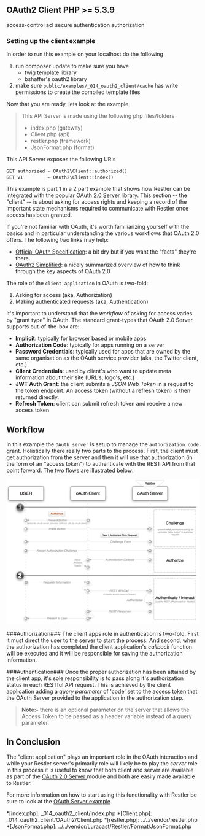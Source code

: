 OAuth2 Client <requires>PHP >= 5.3.9</requires>
-------------

 <tag>access-control</tag>
 <tag>acl</tag>
 <tag>secure</tag>
 <tag>authentication</tag>
 <tag>authorization</tag>


### Setting up the client example

In order to run this example on your localhost do the following

1. run composer update to make sure you have
    - twig template library
    - bshaffer's oauth2 library
2. make sure `public/examples/_014_oauth2_client/cache` has write permissions to create the compiled template files

Now that you are ready, lets look at the example

> This API Server is made using the following php files/folders
> 
> * index.php      (gateway)
> * Client.php      (api)
> * restler.php      (framework)
> * JsonFormat.php      (format)

This API Server exposes the following URIs

    GET authorized ⇠ OAuth2\Client::authorized()
    GET v1         ⇠ OAuth2\Client::index()


This example is part 1 in a 2 part example that shows how Restler can
be integrated with the popular [OAuth 2.0 Server ](http://bshaffer.github.io/oauth2-server-php-docs/)
library. This section -- the "client" -- is about asking for access rights and keeping a record of the
important state mechanisms required to communicate with Restler once access has been granted. 

If you're not familiar with OAuth, it's worth familiarizing yourself with the 
basics and in particular understanding the various workflows that OAuth 2.0 offers. 
The following two links may help:

- [Official OAuth Specification](http://tools.ietf.org/html/draft-ietf-oauth-v2): 
a bit dry but if you want the "facts" they're there.
- [OAuth2 Simplified](http://aaronparecki.com/articles/2012/07/29/1/oauth2-simplified): 
a nicely summarized overview of how to think through the key aspects of OAuth 2.0

The role of the `client application` in OAuth is two-fold:

1. Asking for access (aka, Authorization)
2. Making authenticated requests (aka, Authentication)

It's important to understand that the *workflow* of asking for access varies by "grant type" in OAuth.
The standard grant-types that OAuth 2.0 Server  supports out-of-the-box are:

- **Implicit**: typically for browser based or mobile apps
- **Authorization Code**: typically for apps running on a server
- **Password Credentials**: typically used for apps that are owned by the same organisation as the OAuth service provider (aka, the Twitter client, etc.)
- **Client Credentials**: used by client's who want to update meta information about their site (URL's, logo's, etc.)
- **JWT Auth Grant**: the client submits a *JSON Web Token* in a request to the token endpoint. An access token (without a refresh token) is then returned directly.
- **Refresh Token**: client can submit refresh token and receive a new access token

## Workflow ##
In this example the `OAuth server` is setup to manage the `authorization code` grant. Holistically
there really two parts to the process. First, the client must get authorization from the server and then
it will use that authorization (in the form of an "access token") to authenticate with the REST API from 
that point forward. The two flows are illustrated below:

[![Authorization Code Flow](../resources/auth-code-workflow-thumb.png)](../resources/auth-code-workflow.png)

###Authorization###
The client apps role in authentication is two-fold. First it must direct the user to the server to start 
the process. And second, when the authorization has completed the client application's *callback* function will be executed
and it will be responsible for saving the authorization information. 

###Authentication###
Once the proper authorization has been attained by the client app, it's sole responsibility is to pass along it's 
authorization status in each RESTful API request. This is achieved by the client application adding a *query parameter* of 
'code' set to the access token that the OAuth Server provided to the application in the authorization step. 

> **Note:-**
> there is an optional parameter on the server that allows the Access Token to be passed as a header variable instead of a
> query parameter.

## In Conclusion ##
The "client application" plays an important role in the OAuth interaction and while your Restler server's primarily role will
likely be to play the *server* role in this process it is useful to know that both client and server are available as part of
the [OAuth 2.0 Server ](http://bshaffer.github.io/oauth2-server-php-docs/) module and both are easily made available to Restler. 

For more information on how to start using this functionality with Restler be sure to look at the [OAuth Server example](../_015_oauth2_server/index.php).





*[index.php]: _014_oauth2_client/index.php
*[Client.php]: _014_oauth2_client/OAuth2/Client.php
*[restler.php]: ../../vendor/restler.php
*[JsonFormat.php]: ../../vendor/Luracast/Restler/Format/JsonFormat.php

